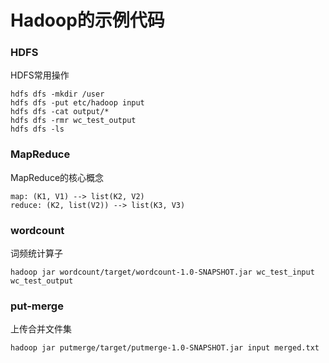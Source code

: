 # Hadoop的示例代码

### HDFS

HDFS常用操作

    hdfs dfs -mkdir /user
    hdfs dfs -put etc/hadoop input
    hdfs dfs -cat output/*
    hdfs dfs -rmr wc_test_output
    hdfs dfs -ls

### MapReduce

MapReduce的核心概念

    map: (K1, V1) --> list(K2, V2)
    reduce: (K2, list(V2)) --> list(K3, V3)

### wordcount

词频统计算子

    hadoop jar wordcount/target/wordcount-1.0-SNAPSHOT.jar wc_test_input wc_test_output

### put-merge

上传合并文件集

    hadoop jar putmerge/target/putmerge-1.0-SNAPSHOT.jar input merged.txt
